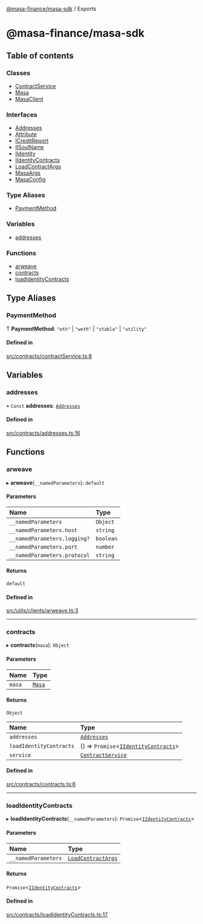 [@masa-finance/masa-sdk](README.md) / Exports

# @masa-finance/masa-sdk

## Table of contents

### Classes

- [ContractService](classes/ContractService.md)
- [Masa](classes/Masa.md)
- [MasaClient](classes/MasaClient.md)

### Interfaces

- [Addresses](interfaces/Addresses.md)
- [Attribute](interfaces/Attribute.md)
- [ICreditReport](interfaces/ICreditReport.md)
- [IISoulName](interfaces/IISoulName.md)
- [IIdentity](interfaces/IIdentity.md)
- [IIdentityContracts](interfaces/IIdentityContracts.md)
- [LoadContractArgs](interfaces/LoadContractArgs.md)
- [MasaArgs](interfaces/MasaArgs.md)
- [MasaConfig](interfaces/MasaConfig.md)

### Type Aliases

- [PaymentMethod](modules.md#paymentmethod)

### Variables

- [addresses](modules.md#addresses)

### Functions

- [arweave](modules.md#arweave)
- [contracts](modules.md#contracts)
- [loadIdentityContracts](modules.md#loadidentitycontracts)

## Type Aliases

### PaymentMethod

Ƭ **PaymentMethod**: ``"eth"`` \| ``"weth"`` \| ``"stable"`` \| ``"utility"``

#### Defined in

[src/contracts/contractService.ts:8](https://github.com/masa-finance/masa-sdk/blob/3002684/src/contracts/contractService.ts#L8)

## Variables

### addresses

• `Const` **addresses**: [`Addresses`](interfaces/Addresses.md)

#### Defined in

[src/contracts/addresses.ts:16](https://github.com/masa-finance/masa-sdk/blob/3002684/src/contracts/addresses.ts#L16)

## Functions

### arweave

▸ **arweave**(`__namedParameters`): `default`

#### Parameters

| Name | Type |
| :------ | :------ |
| `__namedParameters` | `Object` |
| `__namedParameters.host` | `string` |
| `__namedParameters.logging?` | `boolean` |
| `__namedParameters.port` | `number` |
| `__namedParameters.protocol` | `string` |

#### Returns

`default`

#### Defined in

[src/utils/clients/arweave.ts:3](https://github.com/masa-finance/masa-sdk/blob/3002684/src/utils/clients/arweave.ts#L3)

___

### contracts

▸ **contracts**(`masa`): `Object`

#### Parameters

| Name | Type |
| :------ | :------ |
| `masa` | [`Masa`](classes/Masa.md) |

#### Returns

`Object`

| Name | Type |
| :------ | :------ |
| `addresses` | [`Addresses`](interfaces/Addresses.md) |
| `loadIdentityContracts` | () => `Promise`<[`IIdentityContracts`](interfaces/IIdentityContracts.md)\> |
| `service` | [`ContractService`](classes/ContractService.md) |

#### Defined in

[src/contracts/contracts.ts:6](https://github.com/masa-finance/masa-sdk/blob/3002684/src/contracts/contracts.ts#L6)

___

### loadIdentityContracts

▸ **loadIdentityContracts**(`__namedParameters`): `Promise`<[`IIdentityContracts`](interfaces/IIdentityContracts.md)\>

#### Parameters

| Name | Type |
| :------ | :------ |
| `__namedParameters` | [`LoadContractArgs`](interfaces/LoadContractArgs.md) |

#### Returns

`Promise`<[`IIdentityContracts`](interfaces/IIdentityContracts.md)\>

#### Defined in

[src/contracts/loadIdentityContracts.ts:17](https://github.com/masa-finance/masa-sdk/blob/3002684/src/contracts/loadIdentityContracts.ts#L17)
